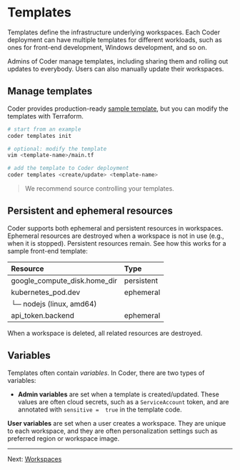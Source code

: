 # Templates

Templates define the infrastructure underlying workspaces. Each Coder deployment
can have multiple templates for different workloads, such as ones for front-end
development, Windows development, and so on.

Admins of Coder manage templates, including sharing them and rolling out updates
to everybody. Users can also manually update their workspaces.

## Manage templates

Coder provides production-ready [sample template](../examples/), but you can
modify the templates with Terraform.

```sh
# start from an example
coder templates init

# optional: modify the template
vim <template-name>/main.tf

# add the template to Coder deployment
coder templates <create/update> <template-name>
```

> We recommend source controlling your templates.

## Persistent and ephemeral resources

Coder supports both ephemeral and persistent resources in workspaces. Ephemeral
resources are destroyed when a workspace is not in use (e.g., when it is
stopped). Persistent resources remain. See how this works for a sample front-end
template:

| Resource                     | Type       |
| :--------------------------- | :--------- |
| google_compute_disk.home_dir | persistent |
| kubernetes_pod.dev           | ephemeral  |
| └─ nodejs (linux, amd64)     |            |
| api_token.backend            | ephemeral  |

When a workspace is deleted, all related resources are destroyed.

## Variables

Templates often contain *variables*. In Coder, there are two types of variables:

- **Admin variables** are set when a template is created/updated. These values
  are often cloud secrets, such as a `ServiceAccount` token, and are annotated
  with `sensitive =  true` in the template code.

**User variables** are set when a user creates a workspace. They are unique to
each workspace, and they are often personalization settings such as preferred
region or workspace image.

---

Next: [Workspaces](./workspaces.md)
